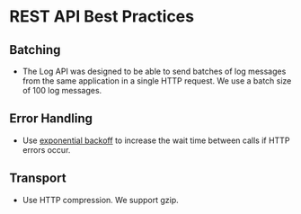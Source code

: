 # REST API Best Practices

## Batching

- The Log API was designed to be able to send batches of log messages from the same application in a single HTTP request. We use a batch size of 100 log messages.

## Error Handling

- Use [exponential backoff](http://en.wikipedia.org/wiki/Exponential_backoff) to increase the wait time between calls if HTTP errors occur.

## Transport

- Use HTTP compression. We support gzip.

